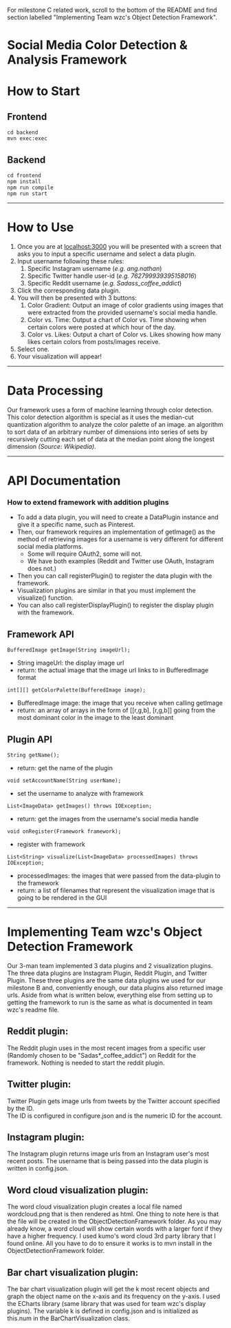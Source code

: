 For milestone C related work, scroll to the bottom of the README and find section labelled "Implementing Team wzc's Object Detection Framework".

# Social Media Color Detection & Analysis Framework

# How to Start
## Frontend
```
cd backend
mvn exec:exec
```

## Backend
```
cd frontend
npm install
npm run compile
npm run start
```
-----
# How to Use
1. Once you are at [localhost:3000](localhost:3000) you will be presented with a screen that asks you to input a 
specific username and select a data plugin.
2. Input username following these rules:
   1. Specific Instagram username (_e.g. ang.nathan_)
   2. Specific Twitter handle user-id (_e.g. 762799939395158016_)
   3. Specific Reddit username (_e.g. Sadass_coffee_addict_)
3. Click the corresponding data plugin.
4. You will then be presented with 3 buttons:
   1. Color Gradient: Output an image of color gradients using images that were extracted from the provided username's social media handle.
   2. Color vs. Time: Output a chart of Color vs. Time showing when certain colors were posted at which hour of the day.
   3. Color vs. Likes: Output a chart of Color vs. Likes showing how many likes certain colors from posts/images receive.
5. Select one.
6. Your visualization will appear!

-----

# Data Processing
Our framework uses a form of machine learning through color detection. This color detection algorithm is special as 
it uses the median-cut quantization algorithm to analyze the color palette of an image. an algorithm to sort data of an 
arbitrary number of dimensions into series of sets by recursively cutting each set of data at the median point along the 
longest dimension _(Source: Wikipedia)_.

-----

# API Documentation
### How to extend framework with addition plugins
- To add a data plugin, you will need to create a DataPlugin instance and give it a specific name, such as Pinterest.
- Then, our framework requires an implementation of getImage() as the method of retrieving images for a username is very different
for different social media platforms.
  - Some will require OAuth2, some will not.
  - We have both examples (Reddit and Twitter use OAuth, Instagram does not.)
- Then you can call registerPlugin() to register the data plugin with the framework.
- Visualization plugins are similar in that you must implement the visualize() function.
- You can also call registerDisplayPlugin() to register the display plugin with the framework.
## Framework API
```
BufferedImage getImage(String imageUrl);
```
- String imageUrl: the display image url
- return: the actual image that the image url links to in BufferedImage format
```
int[][] getColorPalette(BufferedImage image);
```
- BufferedImage image: the image that you receive when calling getImage
- return: an array of arrays in the form of [[r,g,b], [r,g,b]] going from the most dominant color in the image
to the least dominant

## Plugin API
```
String getName();
```
- return: get the name of the plugin
```
void setAccountName(String userName);
```
- set the username to analyze with framework
```
List<ImageData> getImages() throws IOException;
```
- return: get the images from the username's social media handle
```
void onRegister(Framework framework);
```
- register with framework
```
List<String> visualize(List<ImageData> processedImages) throws IOException;
```
- processedImages: the images that were passed from the data-plugin to the framework
- return: a list of filenames that represent the visualization image that is going to be rendered in the GUI

-----

# Implementing Team wzc's Object Detection Framework
Our 3-man team implemented 3 data plugins and 2 visualization plugins. The three
data plugins are Instagram Plugin, Reddit Plugin, and Twitter Plugin. These three plugins
are the same data plugins we used for our milestone B and, conveniently enough, our data plugins also
returned image urls. Aside from what is written below, everything else from setting up to getting the framework to run
is the same as what is documented in team wzc's readme file.
## Reddit plugin:
The Reddit plugin uses in the most recent images from a specific user
(Randomly chosen to be "Sadas*_coffee_addict") on Reddit for the framework.
Nothing is needed to start the reddit plugin.
## Twitter plugin:
Twitter Plugin gets image urls from tweets by the Twitter account specified by the ID.  
The ID is configured in configure.json and is the numeric ID for the account.
## Instagram plugin:
The Instagram plugin returns image urls from an Instagram user's most recent posts. The username that is being
passed into the data plugin is written in config.json.
## Word cloud visualization plugin:
The word cloud visualization plugin creates a local file named wordcloud.png that is then rendered
as html. One thing to note here is that the file will be created in the ObjectDetectionFramework folder.
As you may already know, a word cloud will show certain words with a larger font if they have a higher frequency.
I used kumo's word cloud 3rd party library that I found online. All you have to do to ensure it works is to mvn install
in the ObjectDetectionFramework folder.
## Bar chart visualization plugin:
The bar chart visualization plugin will get the k most recent objects and graph the object name
on the x-axis and its frequency on the y-axis. I used the ECharts library (same library that was used for team wzc's display plugins).
The variable k is defined in config.json and is initialized as this.num in the BarChartVisualization class.
